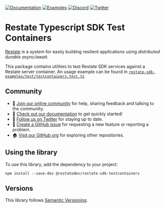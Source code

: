 [![Documentation](https://img.shields.io/badge/doc-reference-blue)](https://docs.restate.dev)
[![Examples](https://img.shields.io/badge/view-examples-blue)](https://github.com/restatedev/examples)
[![Discord](https://img.shields.io/discord/1128210118216007792?logo=discord)](https://discord.gg/skW3AZ6uGd)
[![Twitter](https://img.shields.io/twitter/follow/restatedev.svg?style=social&label=Follow)](https://twitter.com/intent/follow?screen_name=restatedev)

# Restate Typescript SDK Test Containers

[Restate](https://restate.dev/) is a system for easily building resilient applications using *distributed durable async/await*.

This package contains utilities to test Restate SDK services against a Restate server container.
An usage example can be found in [`restate-sdk-examples/test/testcontainers.test.ts`](../restate-sdk-examples/test/testcontainers.test.ts)

## Community

* 🤗️ [Join our online community](https://discord.gg/skW3AZ6uGd) for help, sharing feedback and talking to the community.
* 📖 [Check out our documentation](https://docs.restate.dev) to get quickly started!
* 📣 [Follow us on Twitter](https://twitter.com/restatedev) for staying up to date.
* 🙋 [Create a GitHub issue](https://github.com/restatedev/sdk-typescript/issues) for requesting a new feature or reporting a problem.
* 🏠 [Visit our GitHub org](https://github.com/restatedev) for exploring other repositories.

## Using the library

To use this library, add the dependency to your project:

```shell
npm install --save-dev @restatedev/restate-sdk-testcontainers
```

## Versions

This library follows [Semantic Versioning](https://semver.org/).
